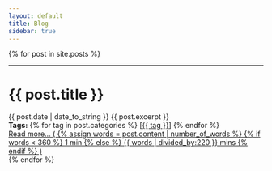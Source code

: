 ```yaml
---
layout: default
title: Blog
sidebar: true
---
```


<div class="posts">
  {% for post in site.posts %} 
    <hr>  
    <h1>{{ post.title }}</h1>
    <span class="post-date" display="inline">{{ post.date | date_to_string }}</span>
    {{ post.excerpt }}
    <div>
      <b>Tags:</b>
      {% for tag in post.categories %}
        [<a href="{{ site.baseurl }}{% link page_Tags.md %}#{{ tag }}">{{ tag }}</a>]
      {% endfor %}
    </div> 
    <a href="{{ site.baseurl }}{{ post.url }}" style="float: right"> Read more... (
    {% assign words = post.content | number_of_words %}
      {% if words < 360 %}
        1 min
      {% else %}
        {{ words | divided_by:220 }} mins
      {% endif %} )
    </a>
  {% endfor %}
</div>

<!--
<div class="posts">
  {% for post in site.posts %}
    <li>
      <span class="post-date">{{ post.date | date_to_string }}</span>
      <a href="{{ site.baseurl }}{{ post.url }}">
          {{ post.title }}
      </a>
    </li>
  {% endfor %}
</div>
-->